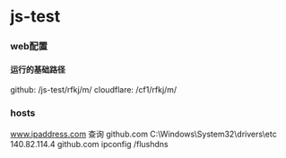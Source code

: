 # js-test


### web配置
#### 运行的基础路径
github: /js-test/rfkj/m/
cloudflare: /cf1/rfkj/m/

### hosts
www.ipaddress.com  查询 github.com
C:\Windows\System32\drivers\etc
140.82.114.4 github.com
ipconfig /flushdns